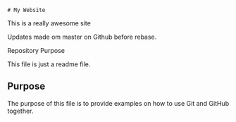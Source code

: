 	# My Website

This is a really awesome site

Updates made om master on Github before rebase.

Repository Purpose

This file is just a readme file.

## Purpose 

The purpose of this file is to provide examples
on how to use Git and GitHub together.

